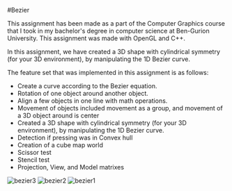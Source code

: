 #Bezier 

This assignment has been made as a part of the Computer Graphics course that I took in my bachelor's degree in computer science at Ben-Gurion University. This assignment was made with OpenGL and C++.

In this assignment, we have created a 3D shape with cylindrical symmetry (for your 3D environment), by manipulating the 1D Bezier curve.

The feature set that was implemented in this assignment is as follows:
* Create a curve according to the Bezier equation.
* Rotation of one object around another object.
* Align a few objects in one line with math operations.
* Movement of objects included movement as a group, and movement of a 3D object around is center
* Created a 3D shape with cylindrical symmetry (for your 3D environment), by manipulating the 1D Bezier curve.
* Detection if pressing was in Convex hull
* Creation of a cube map world
* Scissor test
* Stencil test
* Projection, View, and Model matrixes


![bezier3](https://user-images.githubusercontent.com/43497130/110626301-3a26a780-81a9-11eb-97be-c3cfbf0b9ce1.png)
![bezier2](https://user-images.githubusercontent.com/43497130/110626304-3abf3e00-81a9-11eb-90e8-2766b53c8acc.png)
![bezier1](https://user-images.githubusercontent.com/43497130/110626306-3b57d480-81a9-11eb-88cb-73f6356e3615.png)
